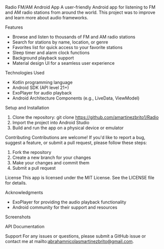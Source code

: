 Radio FM/AM Android App
A user-friendly Android app for listening to FM and AM radio stations from around the world.
This project was to improve and learn more about audio frameworks.

Features
- Browse and listen to thousands of FM and AM radio stations
- Search for stations by name, location, or genre
- Favorites list for quick access to your favorite stations
- Sleep timer and alarm clock functions
- Background playback support
- Material design UI for a seamless user experience

Technologies Used
- Kotlin programming language
- Android SDK (API level 21+)
- ExoPlayer for audio playback
- Android Architecture Components (e.g., LiveData, ViewModel)

Setup and Installation
1. Clone the repository: git clone https://github.com/amartinezbrito1/Radio
2. Import the project into Android Studio
3. Build and run the app on a physical device or emulator

Contributing
Contributions are welcome! If you'd like to report a bug, suggest a feature, or submit a pull request, please follow these steps:

1. Fork the repository
2. Create a new branch for your changes
3. Make your changes and commit them
4. Submit a pull request

License
This app is licensed under the MIT License. See the LICENSE file for details.

Acknowledgments
- ExoPlayer for providing the audio playback functionality
- Android community for their support and resources

Screenshots


API Documentation


Support
For any issues or questions, please submit a GitHub issue or contact me at mailto:abrahamnicolasmartinezbrito@gmail.com.
